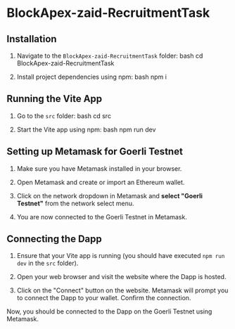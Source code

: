 # BlockApex-zaid-RecruitmentTask

## Installation

1. Navigate to the `BlockApex-zaid-RecruitmentTask` folder:
   bash
   cd BlockApex-zaid-RecruitmentTask
   

2. Install project dependencies using npm:
   bash
   npm i
   

## Running the Vite App

1. Go to the `src` folder:
   bash
   cd src
   

2. Start the Vite app using npm:
   bash
   npm run dev
   



## Setting up Metamask for Goerli Testnet

1. Make sure you have Metamask installed in your browser.

2. Open Metamask and create or import an Ethereum wallet.

3. Click on the network dropdown in Metamask and **select "Goerli Testnet"** from the network select menu.

4. You are now connected to the Goerli Testnet in Metamask.

## Connecting the Dapp

1. Ensure that your Vite app is running (you should have executed `npm run dev` in the `src` folder).

2. Open your web browser and visit the website where the Dapp is hosted.

3. Click on the "Connect" button on the website. Metamask will prompt you to connect the Dapp to your wallet. Confirm the connection.

Now, you should be connected to the Dapp on the Goerli Testnet using Metamask.